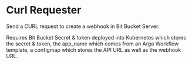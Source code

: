 # Curl Requester

Send a CURL request to create a webhook in Bit Bucket Server.

Requires Bit Bucket Secret & token deployed into Kubernetes which stores the secret & token, the app_name which comes from an Argo Workflow template, a configmap
which stores the API URL as well as the webhook URL. 
